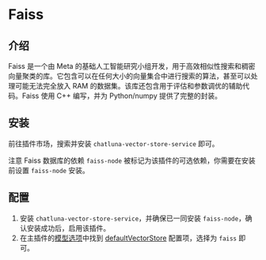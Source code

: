 # Faiss

## 介绍

Faiss 是一个由 Meta 的基础人工智能研究小组开发，用于高效相似性搜索和稠密向量聚类的库。它包含可以在任何大小的向量集合中进行搜索的算法，甚至可以处理可能无法完全放入 RAM 的数据集。该库还包含用于评估和参数调优的辅助代码。Faiss 使用 C++ 编写，并为 Python/numpy 提供了完整的封装。

## 安装

前往插件市场，搜索并安装 `chatluna-vector-store-service` 即可。

注意 Faiss 数据库的依赖 `faiss-node` 被标记为该插件的可选依赖，你需要在安装前设置 `faiss-node` 安装。

## 配置

1. 安装 `chatluna-vector-store-service`，并确保已一同安装 `faiss-node`，确认安装成功后，启用该插件。
2. 在主插件的[模型选项](../useful-configurations.md#模型选项)中找到 [defaultVectorStore](../useful-configurations.md#defaultvectorstore) 配置项，选择为 `faiss` 即可。
